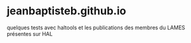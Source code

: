 # jeanbaptisteb.github.io
quelques tests avec haltools et les publications des membres du LAMES présentes sur HAL
